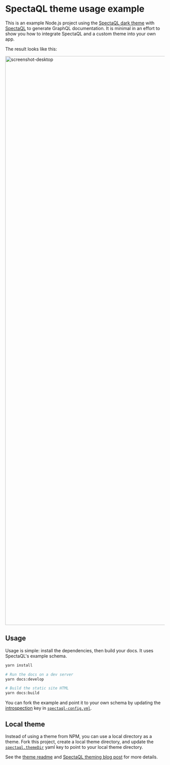 # SpectaQL theme usage example

This is an example Node.js project using the [SpectaQL dark theme](https://github.com/anvilco/spectaql-dark-theme) with [SpectaQL](https://github.com/anvilco/spectaql) to generate GraphQL documentation. It is minimal in an effort to show you how to integrate SpectaQL and a custom theme into your own app.

The result looks like this:

<img width="1792" alt="screenshot-desktop" src="https://user-images.githubusercontent.com/69169/171294193-cc50d146-75e8-4749-928b-cc3b6a81d2b7.png">

## Usage

Usage is simple: install the dependencies, then build your docs. It uses SpectaQL's example schema.

```sh
yarn install

# Run the docs on a dev server
yarn docs:develop

# Build the static site HTML
yarn docs:build
```

You can fork the example and point it to your own schema by updating the [introspection](https://github.com/anvilco/spectaql/blob/857ac01fc02070854b5f7abfad3b41ce2ec44602/config-example.yml#L42) key in [`spectaql-config.yml`](/spectaql-config.yml).

## Local theme

Instead of using a theme from NPM, you can use a local directory as a theme. Fork this project, create a local theme directory, and update the [`spectaql.themeDir`](https://github.com/anvilco/spectaql/blob/857ac01fc02070854b5f7abfad3b41ce2ec44602/config-example.yml#L33) yaml key to point to your local theme directory.

See the [theme readme](https://github.com/anvilco/spectaql/tree/main/examples/themes) and [SpectaQL theming blog post](https://www.useanvil.com/blog/engineering/building-a-spectaql-theme-for-your-graphql-documentation) for more details.
